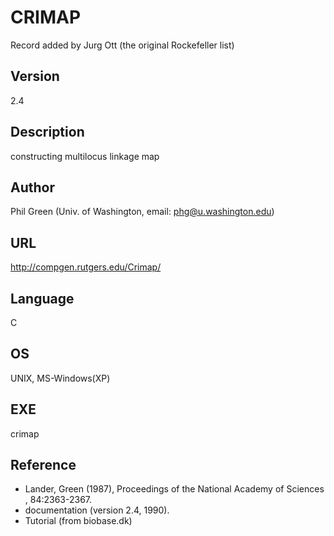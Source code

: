 # CRIMAP
Record added by Jurg Ott (the original Rockefeller list)

## Version
2.4

## Description
constructing multilocus linkage map

## Author
Phil Green (Univ. of Washington, email: phg@u.washington.edu)

## URL
http://compgen.rutgers.edu/Crimap/

## Language
C

## OS
UNIX, MS-Windows(XP)

## EXE
crimap

## Reference
* Lander, Green (1987), Proceedings of the National Academy of Sciences , 84:2363-2367.
* documentation (version 2.4, 1990).
* Tutorial (from biobase.dk)